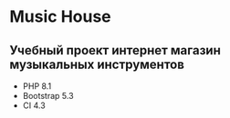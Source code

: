 # Music House

## Учебный проект интернет магазин музыкальных инструментов

- PHP 8.1
- Bootstrap 5.3
- CI 4.3
